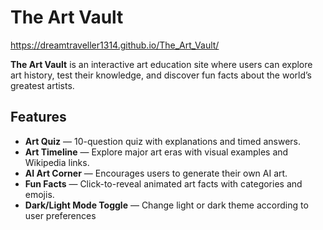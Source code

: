 # The Art Vault
https://dreamtraveller1314.github.io/The_Art_Vault/

**The Art Vault** is an interactive art education site where users can explore art history, test their knowledge, and discover fun facts about the world’s greatest artists.

## Features

-  **Art Quiz** — 10-question quiz with explanations and timed answers.
-  **Art Timeline** — Explore major art eras with visual examples and Wikipedia links.
-  **AI Art Corner** — Encourages users to generate their own AI art.
-  **Fun Facts** — Click-to-reveal animated art facts with categories and emojis.
-  **Dark/Light Mode Toggle** — Change light or dark theme according to user preferences
